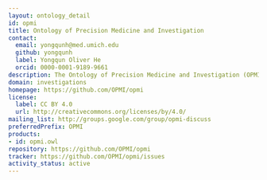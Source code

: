 ```yaml
---
layout: ontology_detail
id: opmi
title: Ontology of Precision Medicine and Investigation
contact:
  email: yongqunh@med.umich.edu
  github: yongqunh
  label: Yongqun Oliver He
  orcid: 0000-0001-9189-9661
description: The Ontology of Precision Medicine and Investigation (OPMI) aims to ontologically represent and standardize various entities and relations associated with precision medicine and related investigations at different conditions.
domain: investigations
homepage: https://github.com/OPMI/opmi
license:
  label: CC BY 4.0
  url: http://creativecommons.org/licenses/by/4.0/
mailing_list: http://groups.google.com/group/opmi-discuss
preferredPrefix: OPMI
products:
- id: opmi.owl
repository: https://github.com/OPMI/opmi
tracker: https://github.com/OPMI/opmi/issues
activity_status: active
---
```

